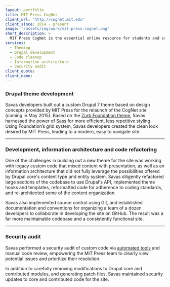 ```yaml
---
layout: portfolio
title: MIT Press CogNet
client_url: "http://cognet.mit.edu"
client_since: 2014 - present
image: "/assets/img/work/mit-press-cognet.png"
short_description: >
  MIT Press CogNet is the essential online resource for students and scholars in the brain and cognitive sciences. Since its launch in 2000, it quickly became the premiere source for those engaged in highly-cited, cutting-edge research.
services:
  - Theming
  - Drupal development
  - Code cleanup
  - Information architecture
  - Security audit
client_quote:
client_name:
---
```


### Drupal theme development

Savas developers built out a custom Drupal 7 theme based on design concepts provided by MIT Press for the relaunch of the CogNet site (coming in May 2015). Based on the [Zurb Foundation theme](https://www.drupal.org/project/zurb_foundation), Savas harnessed the power of [Sass](http://sass-lang.com/) for more efficient, less repetitive styling. Using Foundation’s grid system, Savas developers created the clean look desired by MIT Press, leading to a modern, easy to navigate site.

---

### Development, information architecture and code refactoring

One of the challenges in building out a new theme for the site was working with legacy custom code that mixed content with presentation, as well as an information architecture that did not fully leverage the possibilities offered by Drupal core's content type and entity system. Savas diligently refactored large sections of the codebase to use Drupal's API, implemented theme hooks and templates, reformatted code for adherence to coding standards, and re-architected some of the content organization.

Savas also implemented source control using Git, and established documentation and conventions for organizing a team of a dozen developers to collaborate in developing the site on GitHub. The result was a far more maintainable codebase and a consistently functional site.

---

### Security audit

Savas performed a security audit of custom code via [automated tools](https://github.com/FloeDesignTechnologies/phpcs-security-audit) and manual code review, empowering the MIT Press team to clearly view potential issues and prioritize their resolution.

In addition to carefully removing modifications to Drupal core and contributed modules, and generating patch files, Savas maintained security updates to core and contributed code for the site.
